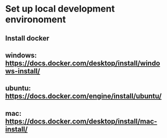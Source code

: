 # Set up local development environoment

## Install docker

## windows: https://docs.docker.com/desktop/install/windows-install/
## ubuntu: https://docs.docker.com/engine/install/ubuntu/
## mac: https://docs.docker.com/desktop/install/mac-install/